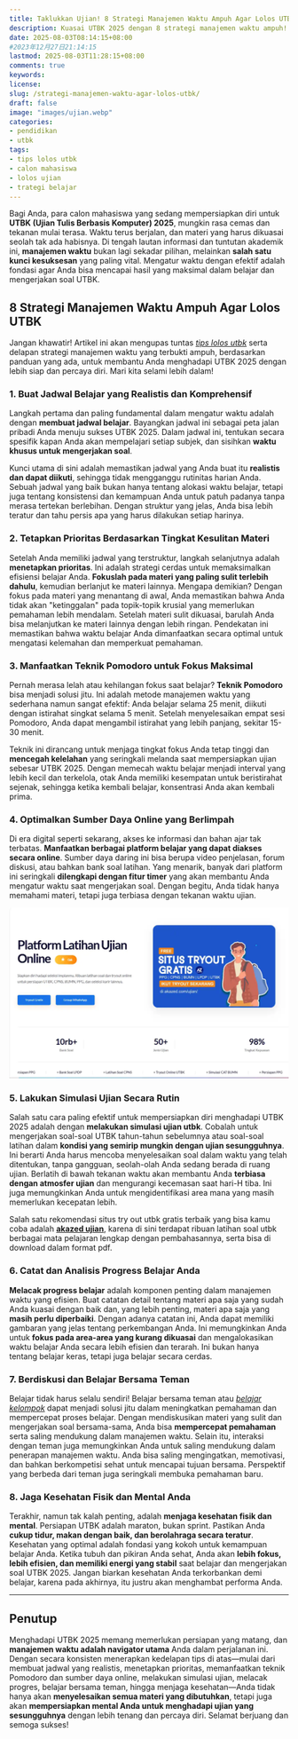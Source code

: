 ```yaml
---
title: Taklukkan Ujian! 8 Strategi Manajemen Waktu Ampuh Agar Lolos UTBK
description: Kuasai UTBK 2025 dengan 8 strategi manajemen waktu ampuh! Pelajari tips belajar efektif, prioritaskan materi, manfaatkan simulasi, dan jaga kesehatan untuk calon mahasiswa meraih sukses ujian
date: 2025-08-03T08:14:15+08:00 
#2023年12月27日21:14:15
lastmod: 2025-08-03T11:28:15+08:00 
comments: true
keywords: 
license: 
slug: /strategi-manajemen-waktu-agar-lolos-utbk/
draft: false 
image: "images/ujian.webp"
categories:
- pendidikan
- utbk
tags:
- tips lolos utbk
- calon mahasiswa
- lolos ujian
- trategi belajar
---
```


Bagi Anda, para calon mahasiswa yang sedang mempersiapkan diri untuk **UTBK (Ujian Tulis Berbasis Komputer) 2025**, mungkin rasa cemas dan tekanan mulai terasa. Waktu terus berjalan, dan materi yang harus dikuasai seolah tak ada habisnya. Di tengah lautan informasi dan tuntutan akademik ini, **manajemen waktu** bukan lagi sekadar pilihan, melainkan **salah satu kunci kesuksesan** yang paling vital. Mengatur waktu dengan efektif adalah fondasi agar Anda bisa mencapai hasil yang maksimal dalam belajar dan mengerjakan soal UTBK.

## 8 Strategi Manajemen Waktu Ampuh Agar Lolos UTBK
Jangan khawatir! Artikel ini akan mengupas tuntas *[tips lolos utbk](/strategi-manajemen-waktu-agar-lolos-utbk/)* serta delapan strategi manajemen waktu yang terbukti ampuh, berdasarkan panduan yang ada, untuk membantu Anda menghadapi UTBK 2025 dengan lebih siap dan percaya diri. Mari kita selami lebih dalam!


### **1. Buat Jadwal Belajar yang Realistis dan Komprehensif**

Langkah pertama dan paling fundamental dalam mengatur waktu adalah dengan **membuat jadwal belajar**. Bayangkan jadwal ini sebagai peta jalan pribadi Anda menuju sukses UTBK 2025. Dalam jadwal ini, tentukan secara spesifik kapan Anda akan mempelajari setiap subjek, dan sisihkan **waktu khusus untuk mengerjakan soal**.

Kunci utama di sini adalah memastikan jadwal yang Anda buat itu **realistis dan dapat diikuti**, sehingga tidak mengganggu rutinitas harian Anda. Sebuah jadwal yang baik bukan hanya tentang alokasi waktu belajar, tetapi juga tentang konsistensi dan kemampuan Anda untuk patuh padanya tanpa merasa tertekan berlebihan. Dengan struktur yang jelas, Anda bisa lebih teratur dan tahu persis apa yang harus dilakukan setiap harinya.

### **2. Tetapkan Prioritas Berdasarkan Tingkat Kesulitan Materi**

Setelah Anda memiliki jadwal yang terstruktur, langkah selanjutnya adalah **menetapkan prioritas**. Ini adalah strategi cerdas untuk memaksimalkan efisiensi belajar Anda. **Fokuslah pada materi yang paling sulit terlebih dahulu**, kemudian berlanjut ke materi lainnya. Mengapa demikian? Dengan fokus pada materi yang menantang di awal, Anda memastikan bahwa Anda tidak akan "ketinggalan" pada topik-topik krusial yang memerlukan pemahaman lebih mendalam. Setelah materi sulit dikuasai, barulah Anda bisa melanjutkan ke materi lainnya dengan lebih ringan. Pendekatan ini memastikan bahwa waktu belajar Anda dimanfaatkan secara optimal untuk mengatasi kelemahan dan memperkuat pemahaman.

### **3. Manfaatkan Teknik Pomodoro untuk Fokus Maksimal**

Pernah merasa lelah atau kehilangan fokus saat belajar? **Teknik Pomodoro** bisa menjadi solusi jitu. Ini adalah metode manajemen waktu yang sederhana namun sangat efektif: Anda belajar selama 25 menit, diikuti dengan istirahat singkat selama 5 menit. Setelah menyelesaikan empat sesi Pomodoro, Anda dapat mengambil istirahat yang lebih panjang, sekitar 15-30 menit.

Teknik ini dirancang untuk menjaga tingkat fokus Anda tetap tinggi dan **mencegah kelelahan** yang seringkali melanda saat mempersiapkan ujian sebesar UTBK 2025. Dengan memecah waktu belajar menjadi interval yang lebih kecil dan terkelola, otak Anda memiliki kesempatan untuk beristirahat sejenak, sehingga ketika kembali belajar, konsentrasi Anda akan kembali prima.

### **4. Optimalkan Sumber Daya Online yang Berlimpah**

Di era digital seperti sekarang, akses ke informasi dan bahan ajar tak terbatas. **Manfaatkan berbagai platform belajar yang dapat diakses secara online**. Sumber daya daring ini bisa berupa video penjelasan, forum diskusi, atau bahkan bank soal latihan. Yang menarik, banyak dari platform ini seringkali **dilengkapi dengan fitur timer** yang akan membantu Anda mengatur waktu saat mengerjakan soal. Dengan begitu, Anda tidak hanya memahami materi, tetapi juga terbiasa dengan tekanan waktu ujian.

![situs simulasi utbk](images/tryout.webp)
### **5. Lakukan Simulasi Ujian Secara Rutin**

Salah satu cara paling efektif untuk mempersiapkan diri menghadapi UTBK 2025 adalah dengan **melakukan simulasi ujian utbk**. Cobalah untuk mengerjakan soal-soal UTBK tahun-tahun sebelumnya atau soal-soal latihan dalam **kondisi yang semirip mungkin dengan ujian sesungguhnya**. Ini berarti Anda harus mencoba menyelesaikan soal dalam waktu yang telah ditentukan, tanpa gangguan, seolah-olah Anda sedang berada di ruang ujian. Berlatih di bawah tekanan waktu akan membantu Anda **terbiasa dengan atmosfer ujian** dan mengurangi kecemasan saat hari-H tiba. Ini juga memungkinkan Anda untuk mengidentifikasi area mana yang masih memerlukan kecepatan lebih.

Salah satu rekomendasi situs try out utbk gratis terbaik yang bisa kamu coba adalah **[akazed ujian](/ujian/)**, karena di sini terdapat ribuan latihan soal utbk berbagai mata pelajaran lengkap dengan pembahasannya, serta bisa di download dalam format pdf.

### **6. Catat dan Analisis Progress Belajar Anda**

**Melacak progress belajar** adalah komponen penting dalam manajemen waktu yang efisien. Buat catatan detail tentang materi apa saja yang sudah Anda kuasai dengan baik dan, yang lebih penting, materi apa saja yang **masih perlu diperbaiki**. Dengan adanya catatan ini, Anda dapat memiliki gambaran yang jelas tentang perkembangan Anda. Ini memungkinkan Anda untuk **fokus pada area-area yang kurang dikuasai** dan mengalokasikan waktu belajar Anda secara lebih efisien dan terarah. Ini bukan hanya tentang belajar keras, tetapi juga belajar secara cerdas.

### **7. Berdiskusi dan Belajar Bersama Teman**

Belajar tidak harus selalu sendiri! Belajar bersama teman atau *[belajar kelompok](/strategi-belajar-kelompok-efektif/)* dapat menjadi solusi jitu dalam meningkatkan pemahaman dan mempercepat proses belajar. Dengan mendiskusikan materi yang sulit dan mengerjakan soal bersama-sama, Anda bisa **mempercepat pemahaman** serta saling mendukung dalam manajemen waktu. Selain itu, interaksi dengan teman juga memungkinkan Anda untuk saling mendukung dalam penerapan manajemen waktu. Anda bisa saling mengingatkan, memotivasi, dan bahkan berkompetisi sehat untuk mencapai tujuan bersama. Perspektif yang berbeda dari teman juga seringkali membuka pemahaman baru.

### **8. Jaga Kesehatan Fisik dan Mental Anda**

Terakhir, namun tak kalah penting, adalah **menjaga kesehatan fisik dan mental**. Persiapan UTBK adalah maraton, bukan sprint. Pastikan Anda **cukup tidur, makan dengan baik, dan berolahraga secara teratur**. Kesehatan yang optimal adalah fondasi yang kokoh untuk kemampuan belajar Anda. Ketika tubuh dan pikiran Anda sehat, Anda akan **lebih fokus, lebih efisien, dan memiliki energi yang stabil** saat belajar dan mengerjakan soal UTBK 2025. Jangan biarkan kesehatan Anda terkorbankan demi belajar, karena pada akhirnya, itu justru akan menghambat performa Anda.

---

## Penutup

Menghadapi UTBK 2025 memang memerlukan persiapan yang matang, dan **manajemen waktu adalah navigator utama** Anda dalam perjalanan ini. Dengan secara konsisten menerapkan kedelapan tips di atas—mulai dari membuat jadwal yang realistis, menetapkan prioritas, memanfaatkan teknik Pomodoro dan sumber daya online, melakukan simulasi ujian, melacak progres, belajar bersama teman, hingga menjaga kesehatan—Anda tidak hanya akan **menyelesaikan semua materi yang dibutuhkan**, tetapi juga akan **mempersiapkan mental Anda untuk menghadapi ujian yang sesungguhnya** dengan lebih tenang dan percaya diri. Selamat berjuang dan semoga sukses!